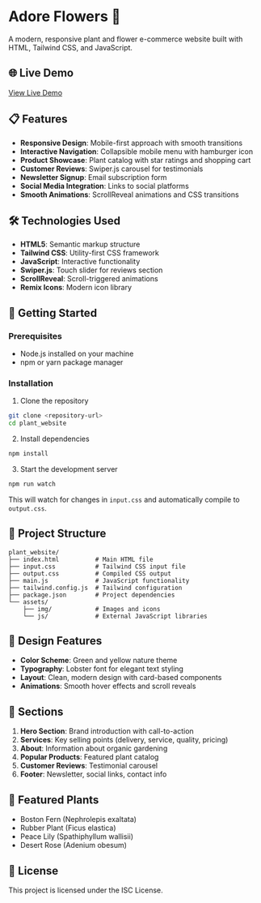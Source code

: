 # Adore Flowers 🌸

A modern, responsive plant and flower e-commerce website built with HTML, Tailwind CSS, and JavaScript.

## 🌐 Live Demo

[View Live Demo](https://adoreflower.netlify.app)

## 📋 Features

- **Responsive Design**: Mobile-first approach with smooth transitions
- **Interactive Navigation**: Collapsible mobile menu with hamburger icon
- **Product Showcase**: Plant catalog with star ratings and shopping cart
- **Customer Reviews**: Swiper.js carousel for testimonials
- **Newsletter Signup**: Email subscription form
- **Social Media Integration**: Links to social platforms
- **Smooth Animations**: ScrollReveal animations and CSS transitions

## 🛠️ Technologies Used

- **HTML5**: Semantic markup structure
- **Tailwind CSS**: Utility-first CSS framework
- **JavaScript**: Interactive functionality
- **Swiper.js**: Touch slider for reviews section
- **ScrollReveal**: Scroll-triggered animations
- **Remix Icons**: Modern icon library

## 🚀 Getting Started

### Prerequisites

- Node.js installed on your machine
- npm or yarn package manager

### Installation

1. Clone the repository
```bash
git clone <repository-url>
cd plant_website
```

2. Install dependencies
```bash
npm install
```

3. Start the development server
```bash
npm run watch
```

This will watch for changes in `input.css` and automatically compile to `output.css`.

## 📁 Project Structure

```
plant_website/
├── index.html          # Main HTML file
├── input.css           # Tailwind CSS input file
├── output.css          # Compiled CSS output
├── main.js             # JavaScript functionality
├── tailwind.config.js  # Tailwind configuration
├── package.json        # Project dependencies
└── assets/
    ├── img/            # Images and icons
    └── js/             # External JavaScript libraries
```

## 🎨 Design Features

- **Color Scheme**: Green and yellow nature theme
- **Typography**: Lobster font for elegant text styling
- **Layout**: Clean, modern design with card-based components
- **Animations**: Smooth hover effects and scroll reveals

## 📱 Sections

1. **Hero Section**: Brand introduction with call-to-action
2. **Services**: Key selling points (delivery, service, quality, pricing)
3. **About**: Information about organic gardening
4. **Popular Products**: Featured plant catalog
5. **Customer Reviews**: Testimonial carousel
6. **Footer**: Newsletter, social links, contact info

## 🌱 Featured Plants

- Boston Fern (Nephrolepis exaltata)
- Rubber Plant (Ficus elastica)
- Peace Lily (Spathiphyllum wallisii)
- Desert Rose (Adenium obesum)

## 📄 License

This project is licensed under the ISC License.
